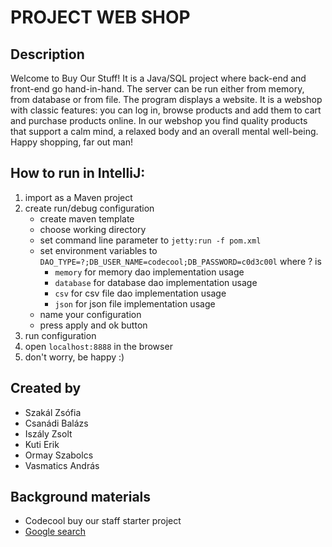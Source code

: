 # PROJECT WEB SHOP


## Description

Welcome to Buy Our Stuff!
It is a Java/SQL project where back-end and front-end go hand-in-hand. The server can be run either from memory, from database or from file. The program displays a website. It is a webshop with classic features: you can log in, browse products and add them to cart and purchase products  online. In our webshop you find quality products that support a calm mind, a relaxed body and an overall mental well-being. Happy shopping, far out man!

## How to run in IntelliJ:

1. import as a Maven project
2. create run/debug configuration
     - create maven template
     - choose working directory
     - set command line parameter to `jetty:run -f pom.xml`
     - set environment variables to `DAO_TYPE=?;DB_USER_NAME=codecool;DB_PASSWORD=c0d3c00l` where ? is
         - `memory` for memory dao implementation usage
         - `database` for database dao implementation usage 
         - `csv` for csv file dao implementation usage
         - `json` for json file implementation usage
      - name your configuration
      - press apply and ok button
3. run configuration
4. open `localhost:8888` in the browser
5. don't worry, be happy :)

## Created by

- Szakál Zsófia
- Csanádi Balázs
- Iszály Zsolt
- Kuti Erik
- Ormay Szabolcs
- Vasmatics András

## Background materials

- <i class="far fa-exclamation"></i> Codecool buy our staff starter project
- <i class="far fa-exclamation"></i> [Google search](https://www.google.com)
